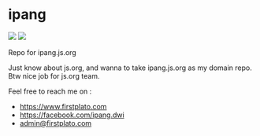 # ipang

<img src="https://img.shields.io/github/license/ipang-dwi/xdesktop.svg" /> <img src="https://img.shields.io/badge/lab-firstplato.com-red.svg" /> 

Repo for ipang.js.org

Just know about js.org, and wanna to take ipang.js.org as my domain repo. Btw nice job for js.org team.

Feel free to reach me on :
- https://www.firstplato.com
- https://facebook.com/ipang.dwi
- admin@firstplato.com

